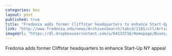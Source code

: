 ```yaml
---
categories: box
layout: post
published: true
title: "Fredonia adds former Cliffstar headquarters to enhance Start-Up NY appeal"
link: "http://www.fredonia.edu/news/ArchivesSearch/tabid/1101/ctl/ArticleView/mid/1878/articleId/4904/Fredonia_adds_former_Cliffstar_headquarters_to_enhance_Start-Up_NY_appeal.aspx"
imageUrl: "https://dl.dropboxusercontent.com/u/64133716/Homepage/Boxes/cliffstar.png"
---
```


Fredonia adds former Cliffstar headquarters to enhance Start-Up NY appeal